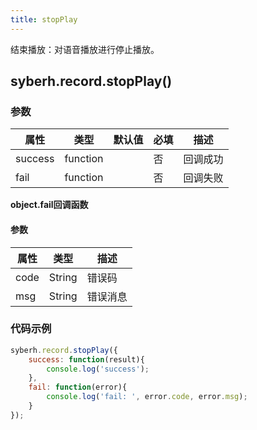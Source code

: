 ```yaml
---
title: stopPlay
---
```



结束播放：对语音播放进行停止播放。


## syberh.record.stopPlay()
### **参数**
| 属性     | 类型   | 默认值  |  必填 | 描述                         |
| ---------- | ------- | -------- | ---------------- | ----------------------------------|
| success | function |        | 否       | 回调成功                    |
| fail   | function |        | 否       | 回调失败                    |

**object.fail回调函数**
#### 参数
| 属性 | 类型   | 描述     |
| ---- | ------ | -------- |
| code | String | 错误码   |
| msg  | String | 错误消息 |



### **代码示例**
``` javascript
syberh.record.stopPlay({
	success: function(result){
		console.log('success');
	},
	fail: function(error){
		console.log('fail: ', error.code, error.msg);
	}
});
```